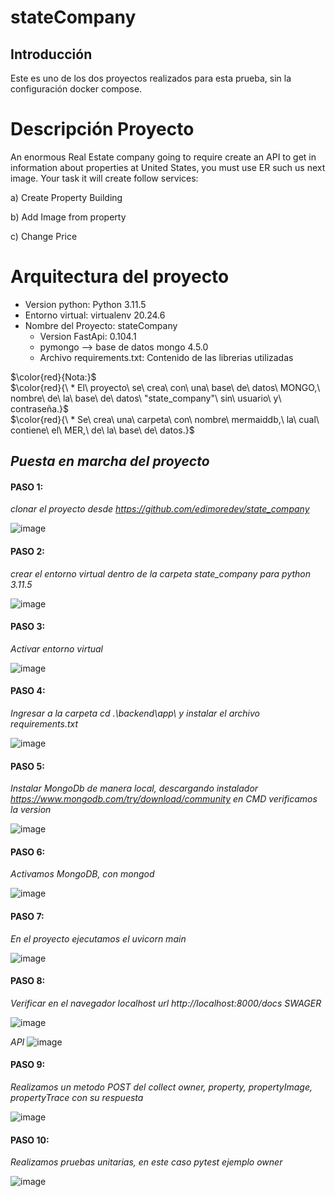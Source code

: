 # stateCompany

## Introducción
Este es uno de los dos proyectos realizados para esta prueba, sin la configuración docker compose.

# Descripción Proyecto
An enormous Real Estate company going to require create an API to get in information about 
properties at United States, you must use ER such us next image. Your task it will create follow 
services:

a) Create Property Building

b) Add Image from property

c) Change Price


# Arquitectura del proyecto

- Version python: Python 3.11.5
- Entorno virtual: virtualenv 20.24.6
- Nombre del Proyecto: stateCompany
  - Version FastApi: 0.104.1 
  - pymongo --> base de datos mongo 4.5.0
  - Archivo requirements.txt: Contenido de las librerias utilizadas

$\color{red}{Nota:}$\
   $\color{red}{\  * El\ proyecto\ se\ crea\ con\ una\ base\ de\ datos\ MONGO,\ nombre\ de\ la\ base\ de\ datos\ "state_company"\ sin\ usuario\ y\ contraseña.}$\
   $\color{red}{\  * Se\ crea\ una\ carpeta\ con\ nombre\ mermaiddb,\ la\ cual\ contiene\ el\ MER,\ de\ la\ base\ de\ datos.}$


## *Puesta en marcha del proyecto*
#### PASO 1:
*clonar el proyecto desde https://github.com/edimoredev/state_company*

![image](https://github.com/edimoredev/state_company/assets/125479887/35bd4c4d-537d-42db-a8a4-3502fbfc3327)
#### PASO 2:
*crear el entorno virtual dentro de la carpeta state_company para python 3.11.5*

![image](https://github.com/edimoredev/state_company/assets/125479887/f3facb02-f137-4a9f-8441-cafe8a48eeda)
#### PASO 3:
*Activar entorno virtual*

![image](https://github.com/edimoredev/state_company/assets/125479887/7ab2d8d2-82a3-44ca-9210-0575be5fb1bf)
#### PASO 4:
*Ingresar a la carpeta cd .\backend\app\ y instalar el archivo requirements.txt*

![image](https://github.com/edimoredev/state_company/assets/125479887/f37cf9a3-de8e-43bc-8193-0c6b6fb2620d)
#### PASO 5:
*Instalar MongoDb de manera local, descargando instalador https://www.mongodb.com/try/download/community 
en CMD verificamos la version*

![image](https://github.com/edimoredev/state_company/assets/125479887/5a79f52b-a42b-4052-a75f-a1d2c504a004)
#### PASO 6:
*Activamos MongoDB, con mongod*

![image](https://github.com/edimoredev/state_company/assets/125479887/ad7f0a4c-6730-48e2-b774-f278e323a0ed)
#### PASO 7:
*En el proyecto ejecutamos el uvicorn main*

![image](https://github.com/edimoredev/state_company/assets/125479887/5b09077b-ede1-49d9-b017-57c5822e9545)
#### PASO 8:
*Verificar en el navegador localhost url http://localhost:8000/docs SWAGER*

![image](https://github.com/edimoredev/state_company/assets/125479887/4281fbd5-5c83-4e96-b36f-8b4b30544d77)

*API*
![image](https://github.com/edimoredev/state_company/assets/125479887/3e251b83-0fff-453c-ad7c-445a746ec042)

#### PASO 9:
*Realizamos un metodo POST del collect owner, property, propertyImage, propertyTrace con su respuesta*


![image](https://github.com/edimoredev/state_company/assets/125479887/923f812b-2c64-4a98-bd84-8b8ce4d21e73)

#### PASO 10:
*Realizamos pruebas unitarias, en este caso pytest ejemplo owner*

![image](https://github.com/edimoredev/state_company/assets/125479887/f49cafb7-05b7-4b70-becd-6ef1529fe83b)












